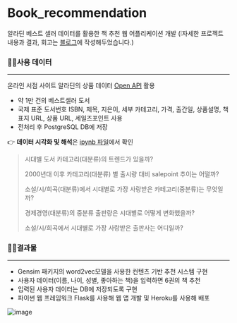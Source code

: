 # Book_recommendation
알라딘 베스트 셀러 데이터를 활용한 책 추천 웹 어플리케이션 개발
(❕자세한 프로젝트 내용과 결과, 회고는 [블로그](https://donghae0230.tistory.com/127)에 작성해두었습니다.)

### 🙋‍♂️사용 데이터
---
온라인 서점 사이트 알라딘의 상품 데이터 [Open API](https://docs.google.com/document/d/1mX-WxuoGs8Hy-QalhHcvuV17n50uGI2Sg_GHofgiePE/edit) 활용
- 약 1만 건의 베스트셀러 도서 
- 국제 표준 도서번호 ISBN, 제목, 지은이, 세부 카테고리, 가격, 출간일, 상품설명, 책 표지 URL, 상품 URL, 세일즈포인트 사용
- 전처리 후 PostgreSQL DB에 저장

👉 **데이터 시각화 및 해석**은 [ipynb 파일](https://github.com/Donghae0230/Book_recommendation/blob/master/CodeStates_project1.ipynb)에서 확인
> 시대별 도서 카테고리(대분류)의 트렌드가 있을까?
>
> 2000년대 이후 카테고리(대분류) 별 출시량 대비 salepoint 추이는 어떨까?
> 
> 소설/시/희곡(대분류)에서 시대별로 가장 사랑받은 카테고리(중분류)는 무엇일까?
> 
> 경제경영(대분류)의 중분류 출판량은 시대별로 어떻게 변화했을까?
> 
> 소설/시/희곡에서 시대별로 가장 사랑받은 출판사는 어디일까?

### 🙋‍♂️결과물
---
- Gensim 패키지의 word2vec모델을 사용한 컨텐츠 기반 추천 시스템 구현
- 사용자 데이터(이름, 나이, 성별, 좋아하는 책)을 입력하면 6권의 책 추천
- 입력된 사용자 데이터는 DB에 저장되도록 구현 
- 파이썬 웹 프레임워크 Flask를 사용해 웹 앱 개발 및 Heroku를 사용해 배포


![image](https://user-images.githubusercontent.com/53463067/158841263-1bedf1a9-cf23-4944-8ca3-29be4a078c49.png)
